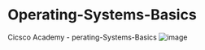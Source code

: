 # Operating-Systems-Basics
Cicsco Academy - perating-Systems-Basics
![image](https://github.com/user-attachments/assets/94f1aa73-940f-4f3a-aed4-35ba85421b42)
